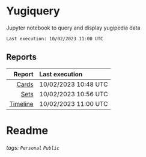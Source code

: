 # Yugiquery
Jupyter notebook to query and display yugipedia data

    Last execution: 10/02/2023 11:00 UTC

## Reports

|                    Report | Last execution       |
| -------------------------:|:-------------------- |
|       [Cards](Cards.html) | 10/02/2023 10:48 UTC |
|         [Sets](Sets.html) | 10/02/2023 10:56 UTC |
| [Timeline](Timeline.html) | 10/02/2023 11:00 UTC |


# Readme

###### tags: `Personal` `Public`
